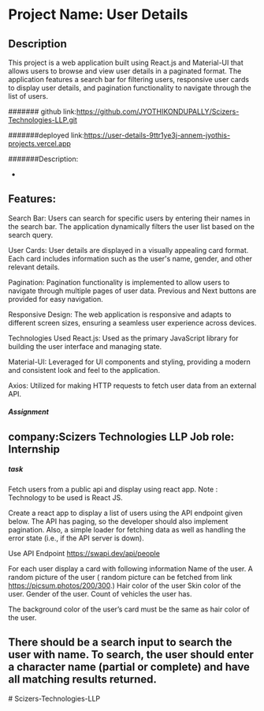 # Project Name: User Details

## Description
This project is a web application built using React.js and Material-UI that allows users to browse and view user details in a paginated format. The application features a search bar for filtering users, responsive user cards to display user details, and pagination functionality to navigate through the list of users.
		
####### github link:https://github.com/JYOTHIKONDUPALLY/Scizers-Technologies-LLP.git

#######deployed link:https://user-details-9ttr1ye3j-annem-jyothis-projects.vercel.app


#######Description:


-


Features:
--------------------------------------------------------------------------------------------------
Search Bar: Users can search for specific users by entering their names in the search bar. The application dynamically filters the user list based on the search query.

User Cards: User details are displayed in a visually appealing card format. Each card includes information such as the user's name, gender, and other relevant details.

Pagination: Pagination functionality is implemented to allow users to navigate through multiple pages of user data. Previous and Next buttons are provided for easy navigation.

Responsive Design: The web application is responsive and adapts to different screen sizes, ensuring a seamless user experience across devices.

Technologies Used
React.js: Used as the primary JavaScript library for building the user interface and managing state.

Material-UI: Leveraged for UI components and styling, providing a modern and consistent look and feel to the application.

Axios: Utilized for making HTTP requests to fetch user data from an external API.


##### Assignment #####
company:Scizers Technologies LLP
Job role:  Internship
---------------------------------------------------------------------------------

##### task #######
Fetch users from a public api and display using react app.
Note : Technology to be used is React JS.

Create a react app to display a list of users using the API  endpoint given below. The API has paging, so the developer should also implement pagination. Also, a simple loader for fetching data as well as handling the error state (i.e., if the API server is down).

Use API Endpoint 
https://swapi.dev/api/people

For each user display a card with following information 
Name of the user.
A random picture of the user ( random picture can be fetched from link https://picsum.photos/200/300.)
Hair color of the user
Skin color of the user.
Gender of the user.
Count of vehicles the user has.


The background color of the user’s card must be the same as hair color of the user.

There should be a search input to search the user with name.
To search, the user should enter a character name (partial or complete) and have all matching results returned. 
--------------------------------------------------------------------------------------------------



#   S c i z e r s - T e c h n o l o g i e s - L L P 
 
 
